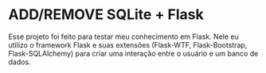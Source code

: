 # ADD/REMOVE SQLite + Flask

Esse projeto foi feito para testar meu conhecimento em Flask. Nele eu utilizo o framework Flask e suas extensões (Flask-WTF, Flask-Bootstrap, Flask-SQLAlchemy) para criar uma interação entre o usuário e um banco de dados.
